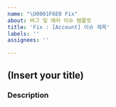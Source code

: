 ```yaml
---
name: "\U0001F6E0️ Fix"
about: 버그 및 에러 이슈 템플릿
title: 'Fix : [Account] 이슈 제목'
labels: ''
assignees: ''

---
```


## (Insert your title)

### Description
